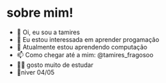 # sobre mim!

- 👋 Oi, eu sou a tamires
- 👀 Eu estou interessada em aprender progamação 
- 🌱 Atualmente estou aprendendo computação
- 📫 Como chegar até a mim: @tamires_fragosoo
- ✍🏻 gosto muito de estudar
- 🥳niver 04/05

